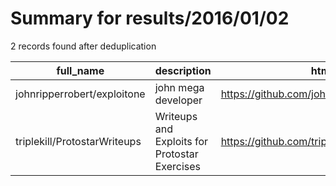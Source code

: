 
# Summary for results/2016/01/02
    
2 records found after deduplication

| full_name | description | html_url | matched_list | matched_count | pushed_at | size | stargazers_count | language | forks_count |
|------------------------------|-----------------------------------------------|-------------------------------------------------|----------------|-----------------|---------------------------|--------|--------------------|------------|---------------|
| johnripperrobert/exploitone | john mega developer | https://github.com/johnripperrobert/exploitone | ['exploit'] | 1 | 2016-01-02 20:05:44+00:00 | 0 | 0 | | 0 |
| triplekill/ProtostarWriteups | Writeups and Exploits for Protostar Exercises | https://github.com/triplekill/ProtostarWriteups | ['exploit'] | 1 | 2016-01-02 22:02:56+00:00 | 142 | 0 | Assembly | 0 |
